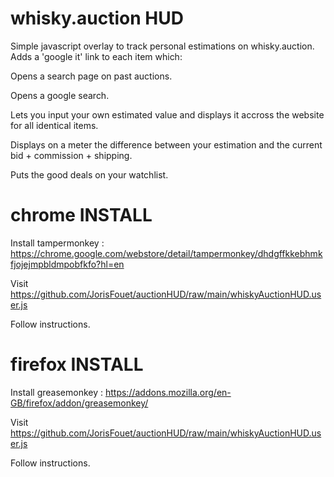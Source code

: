 # whisky.auction HUD
Simple javascript overlay to track personal estimations on whisky.auction. Adds a 'google it' link to each item which:


  Opens a search page on past auctions.
  
  
  Opens a google search.
  
  
  Lets you input your own estimated value and displays it accross the website for all identical items.
  
  
  Displays on a meter the difference between your estimation and the current bid + commission + shipping.


  Puts the good deals on your watchlist.
  
  

# chrome INSTALL
Install tampermonkey : https://chrome.google.com/webstore/detail/tampermonkey/dhdgffkkebhmkfjojejmpbldmpobfkfo?hl=en

Visit https://github.com/JorisFouet/auctionHUD/raw/main/whiskyAuctionHUD.user.js

Follow instructions.


# firefox INSTALL
Install greasemonkey : https://addons.mozilla.org/en-GB/firefox/addon/greasemonkey/

Visit https://github.com/JorisFouet/auctionHUD/raw/main/whiskyAuctionHUD.user.js

Follow instructions.
